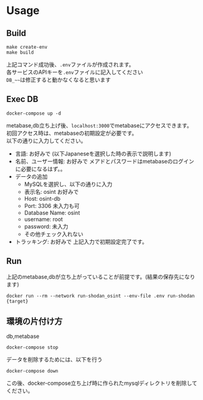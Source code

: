# Usage
## Build
```shell
make create-env
make build
```

上記コマンド成功後、`.env`ファイルが作成されます。  
各サービスのAPIキーを`.env`ファイルに記入してください  
`DB_~~`は修正すると動かなくなると思います

## Exec DB
```shell
docker-compose up -d
```

metabase,db立ち上げ後、`localhost:3000`でmetabaseにアクセスできます。  
初回アクセス時は、metabaseの初期設定が必要です。  
以下の通りに入力してください。
- 言語: お好みで (以下Japaneseを選択した時の表示で説明します)
- 名前、ユーザー情報: お好みで メアドとパスワードはmetabaseのログインに必要になるはず。。
- データの追加
  - MySQLを選択し、以下の通りに入力
  - 表示名: osint お好みで
  - Host: osint-db
  - Port: 3306 未入力も可
  - Database Name: osint
  - username: root
  - password: 未入力
  - その他チェック入れない
- トラッキング: お好みで
上記入力で初期設定完了です。

## Run
上記のmetabase,dbが立ち上がっていることが前提です。(結果の保存先になります)
```shell
docker run --rm --network run-shodan_osint --env-file .env run-shodan {target}
```

## 環境の片付け方
db,metabase
```shell
docker-compose stop
```
データを削除するためには、以下を行う
```shell
docker-compose down
```
この後、docker-compose立ち上げ時に作られたmysqlディレクトリを削除してください。
